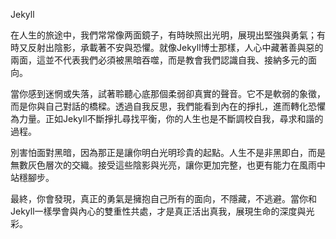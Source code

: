 Jekyll

在人生的旅途中，我們常常像两面鏡子，有時映照出光明，展現出堅強與勇氣；有時又反射出陰影，承載著不安與恐懼。就像Jekyll博士那樣，人心中藏著善與惡的兩面，這並不代表我們必須被黑暗吞噬，而是教會我們認識自我、接納多元的面向。

當你感到迷惘或失落，試著聆聽心底那個柔弱卻真實的聲音。它不是軟弱的象徵，而是你與自己對話的橋樑。透過自我反思，我們能看到內在的掙扎，進而轉化恐懼為力量。正如Jekyll不斷掙扎尋找平衡，你的人生也是不斷調校自我，尋求和諧的過程。

別害怕面對黑暗，因為那正是讓你明白光明珍貴的起點。人生不是非黑即白，而是無數灰色層次的交織。接受這些陰影與光亮，讓你更加完整，也更有能力在風雨中站穩腳步。

最終，你會發現，真正的勇氣是擁抱自己所有的面向，不隱藏，不逃避。當你和Jekyll一樣學會與內心的雙重性共處，才是真正活出真我，展現生命的深度與光彩。